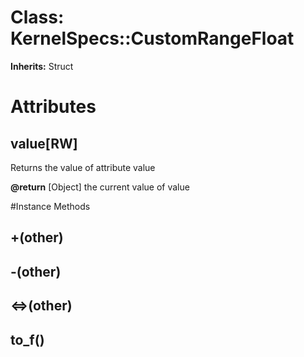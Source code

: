 # Class: KernelSpecs::CustomRangeFloat
**Inherits:** Struct
    



# Attributes
## value[RW] [](#attribute-i-value)
Returns the value of attribute value

**@return** [Object] the current value of value


#Instance Methods
## +(other) [](#method-i-+)

## -(other) [](#method-i--)

## <=>(other) [](#method-i-<=>)

## to_f() [](#method-i-to_f)

